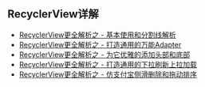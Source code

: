 ## RecyclerView详解
* [RecyclerView更全解析之 - 基本使用和分割线解析]
* [RecyclerView更全解析之 - 打造通用的万能Adapter]
* [RecyclerView更全解析之 - 为它优雅的添加头部和底部]
* [RecyclerView更全解析之 - 打造通用的下拉刷新上拉加载]
* [RecyclerView更全解析之 - 仿支付宝侧滑删除和拖动排序]


[RecyclerView更全解析之 - 基本使用和分割线解析]:http://www.jianshu.com/p/d19daa8d3965
[RecyclerView更全解析之 - 打造通用的万能Adapter]:http://www.jianshu.com/p/2c5a99984919
[RecyclerView更全解析之 - 为它优雅的添加头部和底部]:http://www.jianshu.com/p/cc3e2af38a62
[RecyclerView更全解析之 - 打造通用的下拉刷新上拉加载]:http://www.jianshu.com/p/de511e4e23c6
[RecyclerView更全解析之 - 仿支付宝侧滑删除和拖动排序]:http://www.jianshu.com/p/8e63a4b2a50c